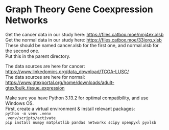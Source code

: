 ﻿# Graph Theory Gene Coexpression Networks 

Get the cancer data in our study here: https://files.catbox.moe/nmj4ex.xlsb  
Get the normal data in our study here: https://files.catbox.moe/33iorg.xlsb  
These should be named cancer.xlsb for the first one, and normal.xlsb for the second one.  
Put this in the parent directory.  
  
The data sources are here for cancer: https://www.linkedomics.org/data_download/TCGA-LUSC/  
The data sources are here for normal: https://www.gtexportal.org/home/downloads/adult-gtex/bulk_tissue_expression  
  
Make sure you have Python 3.13.2 for optimal compatibility, and use Windows OS.  
First, create a virtual environment & install relevant packages:  
`python -m venv .venv`  
`.venv/scripts/activate`  
`pip install numpy matplotlib pandas networkx scipy openpyxl pyxlsb`  



